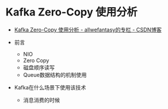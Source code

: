 
# Kafka Zero-Copy 使用分析

* [Kafka Zero-Copy 使用分析 - allwefantasy的专栏 - CSDN博客 ](http://blog.csdn.net/allwefantasy/article/details/50663533)

* 前言
  * NIO
  * Zero Copy
  * 磁盘顺序读写
  * Queue数据结构的机制使用
* Kafka在什么场景下使用该技术
  * 消息消费的时候